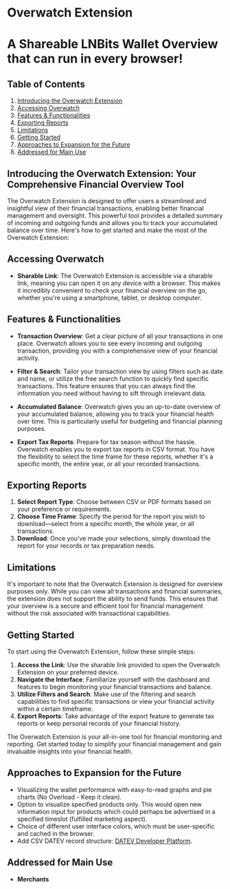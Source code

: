 # Overwatch Extension

# A Shareable LNBits Wallet Overview that can run in every browser!

## Table of Contents

1. [Introducing the Overwatch Extension](#introducing-the-overwatch-extension)
2. [Accessing Overwatch](#accessing-overwatch)
3. [Features & Functionalities](#features--functionalities)
4. [Exporting Reports](#exporting-reports)
5. [Limitations](#limitations)
6. [Getting Started](#getting-started)
7. [Approaches to Expansion for the Future](#approaches-to-expansion-for-the-future)
8. [Addressed for Main Use](#addressed-for-main-use)

## Introducing the Overwatch Extension: Your Comprehensive Financial Overview Tool

The Overwatch Extension is designed to offer users a streamlined and insightful view of their financial transactions, enabling better financial management and oversight. This powerful tool provides a detailed summary of incoming and outgoing funds and allows you to track your accumulated balance over time. Here's how to get started and make the most of the Overwatch Extension:

## Accessing Overwatch

- **Sharable Link**: The Overwatch Extension is accessible via a sharable link, meaning you can open it on any device with a browser. This makes it incredibly convenient to check your financial overview on the go, whether you're using a smartphone, tablet, or desktop computer.

## Features & Functionalities

- **Transaction Overview**: Get a clear picture of all your transactions in one place. Overwatch allows you to see every incoming and outgoing transaction, providing you with a comprehensive view of your financial activity.

- **Filter & Search**: Tailor your transaction view by using filters such as date and name, or utilize the free search function to quickly find specific transactions. This feature ensures that you can always find the information you need without having to sift through irrelevant data.

- **Accumulated Balance**: Overwatch gives you an up-to-date overview of your accumulated balance, allowing you to track your financial health over time. This is particularly useful for budgeting and financial planning purposes.

- **Export Tax Reports**: Prepare for tax season without the hassle. Overwatch enables you to export tax reports in CSV format. You have the flexibility to select the time frame for these reports, whether it's a specific month, the entire year, or all your recorded transactions.

## Exporting Reports

1. **Select Report Type**: Choose between CSV or PDF formats based on your preference or requirements.
2. **Choose Time Frame**: Specify the period for the report you wish to download—select from a specific month, the whole year, or all transactions.
3. **Download**: Once you've made your selections, simply download the report for your records or tax preparation needs.

## Limitations

It's important to note that the Overwatch Extension is designed for overview purposes only. While you can view all transactions and financial summaries, the extension does not support the ability to send funds. This ensures that your overview is a secure and efficient tool for financial management without the risk associated with transactional capabilities.

## Getting Started

To start using the Overwatch Extension, follow these simple steps:

1. **Access the Link**: Use the sharable link provided to open the Overwatch Extension on your preferred device.
2. **Navigate the Interface**: Familiarize yourself with the dashboard and features to begin monitoring your financial transactions and balance.
3. **Utilize Filters and Search**: Make use of the filtering and search capabilities to find specific transactions or view your financial activity within a certain timeframe.
4. **Export Reports**: Take advantage of the export feature to generate tax reports or keep personal records of your financial history.

The Overwatch Extension is your all-in-one tool for financial monitoring and reporting. Get started today to simplify your financial management and gain invaluable insights into your financial health.

## Approaches to Expansion for the Future

- Visualizing the wallet performance with easy-to-read graphs and pie charts (No Overload - Keep it clean).
- Option to visualize specified products only. This would open new information input for products which could perhaps be advertised in a specified timeslot (fulfilled marketing aspect).
- Choice of different user interface colors, which must be user-specific and cached in the browser.
- Add CSV DATEV record structure: [DATEV Developer Platform](https://developer.datev.de/datev/platform/en/dtvf).

## Addressed for Main Use

- **Merchants**


